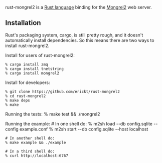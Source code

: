rust-mongrel2 is a [Rust language](http://rust-lang.org) binding for the
[Mongrel2](http://mongrel2.org) web server.

Installation
------------

Rust's packaging system, cargo, is still pretty rough, and it doesn't
automatically install dependencies. So this means there are two ways to install
rust-mongrel2.

Install for users of rust-mongrel2:

    % cargo install zmq
    % cargo install tnetstring
    % cargo install mongrel2

Install for developers:

    % git clone https://github.com/erickt/rust-mongrel2
    % cd rust-mongrel2
    % make deps
    % make

Running the tests:
    % make test && ./mongrel2

Running the example:
    # In one shell do:
    % m2sh load --db config.sqlite --config example.conf
    % m2sh start --db config.sqlite --host localhost

    # In another shell do:
    % make example && ./example

    # In a third shell do:
    % curl http://localhost:6767
